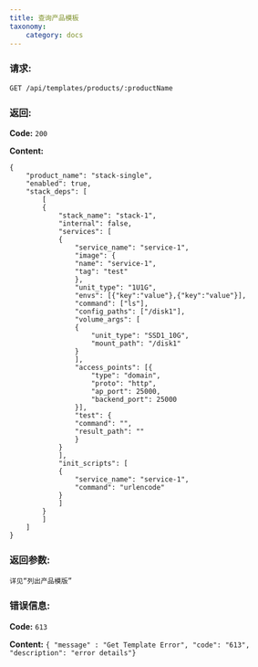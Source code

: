 ```yaml
---
title: 查询产品模板
taxonomy:
    category: docs
---
```


### 请求:

    GET /api/templates/products/:productName

### 返回:

**Code:** `200`

**Content:**

```
{
    "product_name": "stack-single",
    "enabled": true,
    "stack_deps": [
        [
        {
            "stack_name": "stack-1",
            "internal": false,
            "services": [
            {
                "service_name": "service-1",
                "image": {
                "name": "service-1",
                "tag": "test"
                },
                "unit_type": "1U1G",
                "envs": [{"key":"value"},{"key":"value"}],
                "command": ["ls"],
                "config_paths": ["/disk1"],
                "volume_args": [
                {
                    "unit_type": "SSD1_10G",
                    "mount_path": "/disk1"
                }
                ],
                "access_points": [{
                    "type": "domain",
                    "proto": "http",
                    "ap_port": 25000,
                    "backend_port": 25000
                }],
                "test": {
                "command": "",
                "result_path": ""
                }
            }
            ],
            "init_scripts": [
            {
                "service_name": "service-1",
                "command": "urlencode"
            }
            ]
        }
        ]
    ]
}
```
### 返回参数:

    详见“列出产品模版”

### 错误信息:

**Code:** `613`

**Content:** `{ "message" : "Get Template Error", "code": "613", "description": "error details"}`
